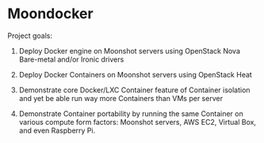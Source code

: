 Moondocker
======

Project goals: 
1. Deploy Docker engine on Moonshot servers using OpenStack Nova Bare-metal and/or Ironic drivers

2. Deploy Docker Containers on Moonshot servers using OpenStack Heat

3. Demonstrate core Docker/LXC Container feature of Container isolation and yet be able run way more Containers than VMs per server

4. Demonstrate Container portability by running the same Container on various compute form factors: Moonshot servers, AWS EC2, Virtual Box, and even Raspberry Pi.


